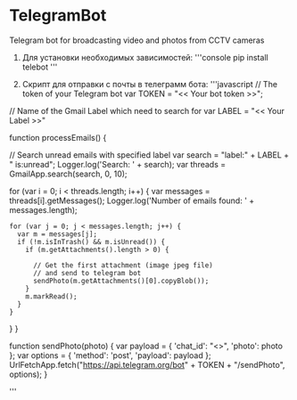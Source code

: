 # TelegramBot
Telegram bot for broadcasting video and photos from CCTV cameras

 1. Для установки необходимых зависимостей: 
'''console
    pip install telebot
'''

2. Скрипт для отправки с почты в телеграмм бота:
'''javascript
// The token of your Telegram bot
var TOKEN = "<< Your bot token >>";


// Name of the Gmail Label which need to search for
var LABEL = "<< Your Label >>"

function processEmails() {
  
  // Search unread emails with specified label
  var search = "label:" + LABEL + " is:unread";
  Logger.log('Search: ' + search);
  var threads = GmailApp.search(search, 0, 10);
  
  for (var i = 0; i < threads.length; i++) {
    var messages = threads[i].getMessages();
    Logger.log('Number of emails found: ' + messages.length);

    for (var j = 0; j < messages.length; j++) {
      var m = messages[j];
      if (!m.isInTrash() && m.isUnread()) {
        if (m.getAttachments().length > 0) {
          
          // Get the first attachment (image jpeg file)
          // and send to telegram bot
          sendPhoto(m.getAttachments()[0].copyBlob());
        }
        m.markRead();
      }
    }
  }
}

function sendPhoto(photo) {
    var payload = {
      'chat_id': "<<Your Chat ID>>",
      'photo': photo
    };
    var options = {
      'method': 'post',
      'payload': payload
    };
    UrlFetchApp.fetch("https://api.telegram.org/bot" + TOKEN + "/sendPhoto", options);
  }
  
'''
